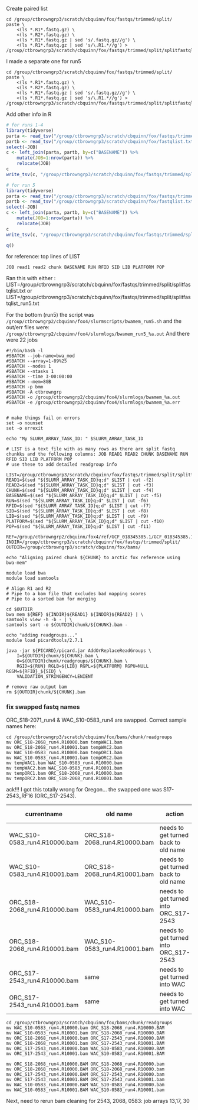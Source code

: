 Create paired list
```
cd /group/ctbrowngrp3/scratch/cbquinn/fox/fastqs/trimmed/split/
paste \
    <(ls *.R1*.fastq.gz) \
    <(ls *.R2*.fastq.gz) \
    <(ls *.R1*.fastq.gz | sed 's/.fastq.gz//g') \
    <(ls *.R1*.fastq.gz | sed 's/\.R1.*//g') > /group/ctbrowngrp3/scratch/cbquinn/fox/fastqs/trimmed/split/splitfastqlist_parta.txt
```
I made a separate one for run5
```
cd /group/ctbrowngrp3/scratch/cbquinn/fox/fastqs/trimmed/split/
paste \
    <(ls *.R1*.fastq.gz) \
    <(ls *.R2*.fastq.gz) \
    <(ls *.R1*.fastq.gz | sed 's/.fastq.gz//g') \
    <(ls *.R1*.fastq.gz | sed 's/\.R1.*//g') > /group/ctbrowngrp3/scratch/cbquinn/fox/fastqs/trimmed/split/splitfastqlist_run5_parta.txt
```


Add other info in R
```R
# for runs 1-4
library(tidyverse)
parta <- read_tsv("/group/ctbrowngrp3/scratch/cbquinn/fox/fastqs/trimmed/split/splitfastqlist_parta.txt", col_names=c("read1", "read2", "chunk", "BASENAME"))
partb <- read_tsv("/group/ctbrowngrp3/scratch/cbquinn/fox/fastqlist.txt", col_names=c("JOB", "RUN",	"RFID",	"SID",	"BASENAME",	"LIB",	"PLATFORM", "POP")) %>%
select(-JOB)
c <- left_join(parta, partb, by=c("BASENAME")) %>%
	mutate(JOB=1:nrow(parta)) %>%
	relocate(JOB)
c
write_tsv(c, "/group/ctbrowngrp3/scratch/cbquinn/fox/fastqs/trimmed/split/splitfastqlist.txt", col_names=FALSE)

# for run 5
library(tidyverse)
parta <- read_tsv("/group/ctbrowngrp3/scratch/cbquinn/fox/fastqs/trimmed/split/splitfastqlist_run5_parta.txt", col_names=c("read1", "read2", "chunk", "BASENAME"))
partb <- read_tsv("/group/ctbrowngrp3/scratch/cbquinn/fox/fastqlist.txt", col_names=c("JOB", "RUN",	"RFID",	"SID",	"BASENAME",	"LIB",	"PLATFORM", "POP")) %>%
select(-JOB)
c <- left_join(parta, partb, by=c("BASENAME")) %>%
	mutate(JOB=1:nrow(parta)) %>%
	relocate(JOB)
c
write_tsv(c, "/group/ctbrowngrp3/scratch/cbquinn/fox/fastqs/trimmed/split/splitfastqlist_run5.txt", col_names=FALSE)

q()
```

for reference: top lines of LIST
```
JOB read1 read2 chunk BASENAME RUN RFID SID LIB PLATFORM POP
```




Ran this with either :
	LIST=/group/ctbrowngrp3/scratch/cbquinn/fox/fastqs/trimmed/split/splitfastqlist.txt
or
	LIST=/group/ctbrowngrp3/scratch/cbquinn/fox/fastqs/trimmed/split/splitfastqlist_run5.txt
	
For the bottom  (run5) the script was 
`/group/ctbrowngrp2/cbquinn/fox4/slurmscripts/bwamem_run5.sh`
and the out/err files were: `/group/ctbrowngrp2/cbquinn/fox4/slurmlogs/bwamem_run5_%a.out`
And there were 22 jobs


```
#!/bin/bash -l
#SBATCH --job-name=bwa_mod
#SBATCH --array=1-89%25
#SBATCH --nodes 1
#SBATCH --ntasks 1
#SBATCH --time 3-00:00:00
#SBATCH --mem=8GB
#SBATCH -p bmm
#SBATCH -A ctbrowngrp
#SBATCH -o /group/ctbrowngrp2/cbquinn/fox4/slurmlogs/bwamem_%a.out
#SBATCH -e /group/ctbrowngrp2/cbquinn/fox4/slurmlogs/bwamem_%a.err


# make things fail on errors
set -o nounset
set -o errexit

echo "My SLURM_ARRAY_TASK_ID: " $SLURM_ARRAY_TASK_ID

# LIST is a text file with as many rows as there are split fastq chunkks and the following columns: JOB READ1 READ2 CHUNK BASENAME RUN RFID SID LIB PLATFORM POP
# use these to add detailed readgroup info

LIST=/group/ctbrowngrp3/scratch/cbquinn/fox/fastqs/trimmed/split/splitfastqlist.txt
READ1=$(sed "${SLURM_ARRAY_TASK_ID}q;d" $LIST | cut -f2)
READ2=$(sed "${SLURM_ARRAY_TASK_ID}q;d" $LIST | cut -f3)
CHUNK=$(sed "${SLURM_ARRAY_TASK_ID}q;d" $LIST | cut -f4)
BASENAME=$(sed "${SLURM_ARRAY_TASK_ID}q;d" $LIST | cut -f5)
RUN=$(sed "${SLURM_ARRAY_TASK_ID}q;d" $LIST | cut -f6)
RFID=$(sed "${SLURM_ARRAY_TASK_ID}q;d" $LIST | cut -f7)
SID=$(sed "${SLURM_ARRAY_TASK_ID}q;d" $LIST | cut -f8)
LIB=$(sed "${SLURM_ARRAY_TASK_ID}q;d" $LIST | cut -f9)
PLATFORM=$(sed "${SLURM_ARRAY_TASK_ID}q;d" $LIST | cut -f10)
POP=$(sed "${SLURM_ARRAY_TASK_ID}q;d" $LIST | cut -f11)

REF=/group/ctbrowngrp2/cbquinn/fox4/ref/GCF_018345385.1/GCF_018345385.1_ASM1834538v1_genomic.fna
INDIR=/group/ctbrowngrp3/scratch/cbquinn/fox/fastqs/trimmed/split/
OUTDIR=/group/ctbrowngrp3/scratch/cbquinn/fox/bams/

echo "Aligning paired chunk ${CHUNK} to arctic fox reference using bwa-mem"

module load bwa
module load samtools

# Align R1 and R2 
# Pipe to a bam file that excludes bad mapping scores
# Pipe to a sorted bam for merging

cd $OUTDIR
bwa mem ${REF} ${INDIR}${READ1} ${INDIR}${READ2} | \
samtools view -h -b - | \
samtools sort -o ${OUTDIR}chunk/${CHUNK}.bam -

echo "adding readgroups..."
module load picardtools/2.7.1

java -jar ${PICARD}/picard.jar AddOrReplaceReadGroups \
    I=${OUTDIR}chunk/${CHUNK}.bam \
    O=${OUTDIR}chunk/readgroups/${CHUNK}.bam \
    RGID=${RUN} RGLB=${LIB} RGPL=${PLATFORM} RGPU=NULL RGSM=${RFID}_${SID} \
    VALIDATION_STRINGENCY=LENIENT

# remove raw output bam
rm ${OUTDIR}chunk/${CHUNK}.bam
```

### fix swapped fastq names
ORC_S18-2071_run4 & WAC_S10-0583_run4 are swapped. Correct sample names here:

```
cd /group/ctbrowngrp3/scratch/cbquinn/fox/bams/chunk/readgroups
mv ORC_S18-2068_run4.R10000.bam tempWAC1.bam
mv ORC_S18-2068_run4.R10001.bam tempWAC2.bam
mv WAC_S10-0583_run4.R10000.bam tempORC1.bam
mv WAC_S10-0583_run4.R10001.bam tempORC2.bam
mv tempWAC1.bam WAC_S10-0583_run4.R10000.bam
mv tempWAC2.bam WAC_S10-0583_run4.R10001.bam
mv tempORC1.bam ORC_S18-2068_run4.R10000.bam
mv tempORC2.bam ORC_S18-2068_run4.R10001.bam
```

ack!!! I got this totally wrong for Oregon... the swapped one was S17-2543_RF16 (ORC_S17-2543).  

currentname | old name | action | new name (correct identity)
--- | --- | --- | ---
WAC_S10-0583_run4.R10000.bam | ORC_S18-2068_run4.R10000.bam | needs to get turned back to old name | ORC_S18-2068_run4.R10000.bam 
WAC_S10-0583_run4.R10001.bam | ORC_S18-2068_run4.R10001.bam | needs to get turned back to old name | ORC_S18-2068_run4.R10000.bam
ORC_S18-2068_run4.R10000.bam | WAC_S10-0583_run4.R10000.bam | needs to get turned into ORC_S17-2543 | ORC_S17-2543_run4.R10000.bam
ORC_S18-2068_run4.R10001.bam |  WAC_S10-0583_run4.R10001.bam | needs to get turned into ORC_S17-2543 | ORC_S17-2543_run4.R10001.bam
ORC_S17-2543_run4.R10000.bam | same | needs to get turned into WAC | WAC_S10-0583_run4.R10000.bam
ORC_S17-2543_run4.R10001.bam | same | needs to get turned into WAC | WAC_S10-0583_run4.R10001.bam

```
cd /group/ctbrowngrp3/scratch/cbquinn/fox/bams/chunk/readgroups
mv WAC_S10-0583_run4.R10000.bam ORC_S18-2068_run4.R10000.BAM
mv WAC_S10-0583_run4.R10001.bam ORC_S18-2068_run4.R10000.BAM
mv ORC_S18-2068_run4.R10000.bam ORC_S17-2543_run4.R10000.BAM
mv ORC_S18-2068_run4.R10001.bam ORC_S17-2543_run4.R10001.BAM
mv ORC_S17-2543_run4.R10000.bam WAC_S10-0583_run4.R10000.BAM
mv ORC_S17-2543_run4.R10001.bam WAC_S10-0583_run4.R10001.BAM

mv ORC_S18-2068_run4.R10000.BAM ORC_S18-2068_run4.R10000.bam
mv ORC_S18-2068_run4.R10000.BAM ORC_S18-2068_run4.R10000.bam
mv ORC_S17-2543_run4.R10000.BAM ORC_S17-2543_run4.R10000.bam
mv ORC_S17-2543_run4.R10001.BAM ORC_S17-2543_run4.R10001.bam
mv WAC_S10-0583_run4.R10000.BAM WAC_S10-0583_run4.R10000.bam
mv WAC_S10-0583_run4.R10001.BAM WAC_S10-0583_run4.R10001.bam
```

Next, need to rerun bam cleaning for 2543, 2068, 0583: job arrays 13,17, 30 